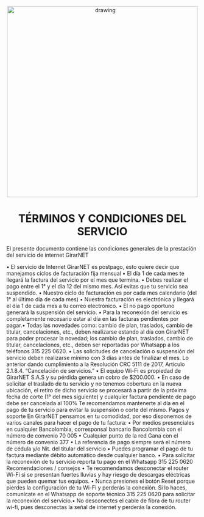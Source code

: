 <p align="center">
  <img src="https://drive.google.com/uc?export=view&id=1IOfE1dKrdg5ScKsoBxPqvmS-VMbQaKjb" alt="drawing" width="500"/>
</p>

<h1 align="center">TÉRMINOS Y CONDICIONES DEL SERVICIO</h1>


El presente documento contiene las condiciones generales de la prestación del servicio
de internet GirarNET

• El servicio de Internet GirarNET es postpago, esto quiere decir que manejamos ciclos de facturación fija mensual
• El día 1 de cada mes te llegará la factura del servicio por el mes que termina.
• Debes realizar el pago entre el 1° y el día 12 del mismo mes. Así evitas que tu servicio
sea suspendido.
• Nuestro ciclo de facturación es por cada mes calendario (del 1° al último día de cada
mes)
• Nuestra facturación es electrónica y llegará el día 1 de cada mes a tu correo
electrónico.
• El no pago oportuno generará la suspensión del servicio.
• Para la reconexión del servicio es completamente necesario estar al día en las facturas
pendientes por pagar.• Todas las novedades como: cambio de plan, traslados, cambio de titular,
cancelaciones, etc., deben realizarse estando al día con GirarNET para poder procesar la
novedad; los cambio de plan, traslados, cambio de titular, cancelaciones, etc., deben
ser reportadas por Whatsapp a los teléfonos 315 225 0620.
• Las solicitudes de cancelación o suspensión del servicio deben realizarse mínimo con
3 días antes de finalizar el mes. Lo anterior dando cumplimiento a la Resolución CRC
5111 de 2017, Artículo 2.1.8.4. “Cancelación de servicios.”
• El equipo Wi-Fi es propiedad de GirarNET S.A.S y su pérdida genera un cobro de
$200.000.
• En caso de solicitar el traslado de tu servicio y no tenemos cobertura en la nueva
ubicación, el retiro de dicho servicio se procesará a partir de la próxima fecha de corte
(1° del mes siguiente) y cualquier factura pendiente de pago debe ser cancelada al
100%
Te recomendamos mantenerte al día en el pago de tu servicio para evitar la suspensión
o corte del mismo.
Pagos y soporte
En GirarNET pensamos en tu comodidad, por eso disponemos de varios canales para
hacer el pago de tu factura:
• Por medios presenciales en cualquier Bancolombia, corresponsal bancario
Bancolombia con el número de convenio 70 005
• Cualquier punto de la red Gana con el número de convenio 377
• La referencia de pago siempre será el número de cédula y/o Nit. del titular del servicio
• Puedes programar el pago de tu factura mediante débito automático desde cualquier
banco.
• Para solicitar la reconexión de tu servicio reporta tu pago en el Whatsapp 315 225
0620
Recomendaciones / consejos
• Te recomendamos desconectar el router Wi-Fi si se presentan fuertes lluvias y hay
riesgo de descargas eléctricas que pueden quemar tus equipos.
• Nunca presiones el botón Reset porque pierdes la configuración de tu Wi-Fi y
perderás la conexión. Si lo haces, comunícate en el Whatsapp de soporte técnico 315
225 0620 para solicitar la reconexión del servicio.• No desconectes el cable de fibra de tu router wi-fi, pues desconectas la señal de
internet y perderás la conexión.
